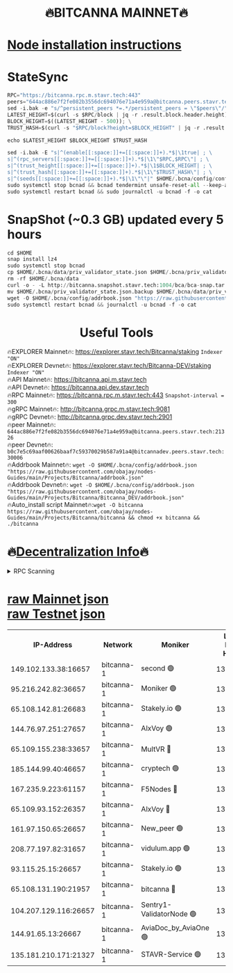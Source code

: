 <h1 align="center"> 🔥BITCANNA MAINNET🔥</h1>


[Node installation instructions](https://github.com/obajay/nodes-Guides/tree/main/Projects/Bitcanna)
=

# StateSync
```python
RPC="https://bitcanna.rpc.m.stavr.tech:443"
peers="644ac886e7f2fe082b3556dc694076e71a4e959a@bitcanna.peers.stavr.tech:21326"
sed -i.bak -e "s/^persistent_peers *=.*/persistent_peers = \"$peers\"/" $HOME/.bcna/config/config.toml
LATEST_HEIGHT=$(curl -s $RPC/block | jq -r .result.block.header.height); \
BLOCK_HEIGHT=$((LATEST_HEIGHT - 500)); \
TRUST_HASH=$(curl -s "$RPC/block?height=$BLOCK_HEIGHT" | jq -r .result.block_id.hash)

echo $LATEST_HEIGHT $BLOCK_HEIGHT $TRUST_HASH

sed -i.bak -E "s|^(enable[[:space:]]+=[[:space:]]+).*$|\1true| ; \
s|^(rpc_servers[[:space:]]+=[[:space:]]+).*$|\1\"$RPC,$RPC\"| ; \
s|^(trust_height[[:space:]]+=[[:space:]]+).*$|\1$BLOCK_HEIGHT| ; \
s|^(trust_hash[[:space:]]+=[[:space:]]+).*$|\1\"$TRUST_HASH\"| ; \
s|^(seeds[[:space:]]+=[[:space:]]+).*$|\1\"\"|" $HOME/.bcna/config/config.toml
sudo systemctl stop bcnad && bcnad tendermint unsafe-reset-all --keep-addr-book
sudo systemctl restart bcnad && sudo journalctl -u bcnad -f -o cat
```
# SnapShot (~0.3 GB) updated every 5 hours
```python
cd $HOME
snap install lz4
sudo systemctl stop bcnad
cp $HOME/.bcna/data/priv_validator_state.json $HOME/.bcna/priv_validator_state.json.backup
rm -rf $HOME/.bcna/data
curl -o - -L http://bitcanna.snapshot.stavr.tech:1004/bca/bca-snap.tar.lz4 | lz4 -c -d - | tar -x -C $HOME/.bcna --strip-components 2
mv $HOME/.bcna/priv_validator_state.json.backup $HOME/.bcna/data/priv_validator_state.json
wget -O $HOME/.bcna/config/addrbook.json "https://raw.githubusercontent.com/obajay/nodes-Guides/main/Projects/Bitcanna/addrbook.json"
sudo systemctl restart bcnad && journalctl -u bcnad -f -o cat
```

 <h1 align="center"> Useful Tools</h1>

🔥EXPLORER Mainnet🔥:    https://explorer.stavr.tech/Bitcanna/staking          `Indexer "ON"` \
🔥EXPLORER Devnet🔥:     https://explorer.stavr.tech/Bitcanna-DEV/staking     `Indexer "ON"` \
🔥API Mainnet🔥:         https://bitcanna.api.m.stavr.tech \
🔥API Devnet🔥:          https://bitcanna.api.dev.stavr.tech \
🔥RPC Mainnet🔥:         https://bitcanna.rpc.m.stavr.tech:443         `Snapshot-interval = 300` \
🔥gRPC Mainnet🔥:        http://bitcanna.grpc.m.stavr.tech:9081 \
🔥gRPC Devnet🔥:         http://bitcanna.grpc.dev.stavr.tech:2901 \
🔥peer Mainnet🔥:        `644ac886e7f2fe082b3556dc694076e71a4e959a@bitcanna.peers.stavr.tech:21326` \
🔥peer Devnet🔥:         `b0c7e5c69aaf00626baaf7c59370029b587a91a4@bitcannadev.peers.stavr.tech:30006` \
🔥Addrbook Mainnet🔥:    ```wget -O $HOME/.bcna/config/addrbook.json "https://raw.githubusercontent.com/obajay/nodes-Guides/main/Projects/Bitcanna/addrbook.json"``` \
🔥Addrbook Devnet🔥:    ```wget -O $HOME/.bcna/config/addrbook.json "https://raw.githubusercontent.com/obajay/nodes-Guides/main/Projects/Bitcanna/Bitcanna_DEV/addrbook.json"``` \
🔥Auto_install script Mainnet🔥:```wget -O bitcanna https://raw.githubusercontent.com/obajay/nodes-Guides/main/Projects/Bitcanna/bitcanna && chmod +x bitcanna && ./bitcanna```

🔥[Decentralization Info](https://github.com/obajay/StateSync-snapshots/tree/main/Projects/Bitcanna/Decentralization)🔥
=

<details>
<summary>RPC Scanning</summary>

<h2 align="center"> We scan nodes in real time every 4 hours. And we provide the final result of RPC endpoints.
We cannot influence the operation of these nodes in any way. </h2>


```python
If Voting Power is higher than 0 --> then the Node is a validator of the network and may be subject to attack and be a potential threat to the chain.
```
```python
We marked such validators with a red symbol
```

</details>

[raw Mainnet json](https://rpc-check.bcam.stavr.tech/bcam/rpc-bcam-result.json) \
[raw Testnet json](https://github.com/obajay/StateSync-snapshots/tree/main/Projects/Bitcanna/Rpc-Check-Testnet)
=



<table><tr><th>IP-Address</th><th>Network</th><th>Moniker</th><th>Latest Block Height</th><th>Earliest Block Height</th><th>Catching Up</th><th>Tx Index</th><th>Voting Power</th><th>Scan Time</th></tr><tr><td>149.102.133.38:16657</td><td>bitcanna-1</td><td>second 🟢</td><td>13149917</td><td>1</td><td>False</td><td>on</td><td>0</td><td>2024-03-24T05:50:58.784176758UTC</td></tr><tr><td>95.216.242.82:36657</td><td>bitcanna-1</td><td>Moniker 🟢</td><td>13149906</td><td>5776907</td><td>False</td><td>on</td><td>0</td><td>2024-03-24T05:49:55.873430784UTC</td></tr><tr><td>65.108.142.81:26683</td><td>bitcanna-1</td><td>Stakely.io 🟢</td><td>13149910</td><td>6152001</td><td>False</td><td>on</td><td>0</td><td>2024-03-24T05:50:19.040838894UTC</td></tr><tr><td>144.76.97.251:27657</td><td>bitcanna-1</td><td>AlxVoy 🟢</td><td>13149915</td><td>8805201</td><td>False</td><td>on</td><td>0</td><td>2024-03-24T05:50:48.252676255UTC</td></tr><tr><td>65.109.155.238:33657</td><td>bitcanna-1</td><td>MultVR 🔴</td><td>13149911</td><td>9933415</td><td>False</td><td>on</td><td>352828</td><td>2024-03-24T05:50:26.524763516UTC</td></tr><tr><td>185.144.99.40:46657</td><td>bitcanna-1</td><td>cryptech 🟢</td><td>13149905</td><td>11528001</td><td>False</td><td>on</td><td>0</td><td>2024-03-24T05:49:51.499873953UTC</td></tr><tr><td>167.235.9.223:61157</td><td>bitcanna-1</td><td>F5Nodes 🔴</td><td>13149912</td><td>12084001</td><td>False</td><td>on</td><td>573</td><td>2024-03-24T05:50:30.785050930UTC</td></tr><tr><td>65.109.93.152:26357</td><td>bitcanna-1</td><td>AlxVoy 🔴</td><td>13149917</td><td>12109301</td><td>False</td><td>on</td><td>1391930</td><td>2024-03-24T05:50:59.370528226UTC</td></tr><tr><td>161.97.150.65:26657</td><td>bitcanna-1</td><td>New_peer 🟢</td><td>13149910</td><td>12254001</td><td>False</td><td>on</td><td>0</td><td>2024-03-24T05:50:19.296139578UTC</td></tr><tr><td>208.77.197.82:31657</td><td>bitcanna-1</td><td>vidulum.app 🟢</td><td>13149910</td><td>12386934</td><td>False</td><td>on</td><td>0</td><td>2024-03-24T05:50:22.064983502UTC</td></tr><tr><td>93.115.25.15:26657</td><td>bitcanna-1</td><td>Stakely.io 🟢</td><td>13149909</td><td>13004569</td><td>False</td><td>on</td><td>0</td><td>2024-03-24T05:50:14.687040361UTC</td></tr><tr><td>65.108.131.190:21957</td><td>bitcanna-1</td><td>bitcanna 🔴</td><td>13149913</td><td>13049913</td><td>False</td><td>on</td><td>420160</td><td>2024-03-24T05:50:35.169857074UTC</td></tr><tr><td>104.207.129.116:26657</td><td>bitcanna-1</td><td>Sentry1-ValidatorNode 🟢</td><td>13149917</td><td>13128001</td><td>False</td><td>on</td><td>0</td><td>2024-03-24T05:50:59.999618848UTC</td></tr><tr><td>144.91.65.13:26667</td><td>bitcanna-1</td><td>AviaDoc_by_AviaOne 🟢</td><td>13149914</td><td>13145701</td><td>False</td><td>on</td><td>0</td><td>2024-03-24T05:50:43.581934382UTC</td></tr><tr><td>135.181.210.171:21327</td><td>bitcanna-1</td><td>STAVR-Service 🟢</td><td>13149915</td><td>13148901</td><td>False</td><td>on</td><td>0</td><td>2024-03-24T05:50:48.002120342UTC</td></tr></table>
